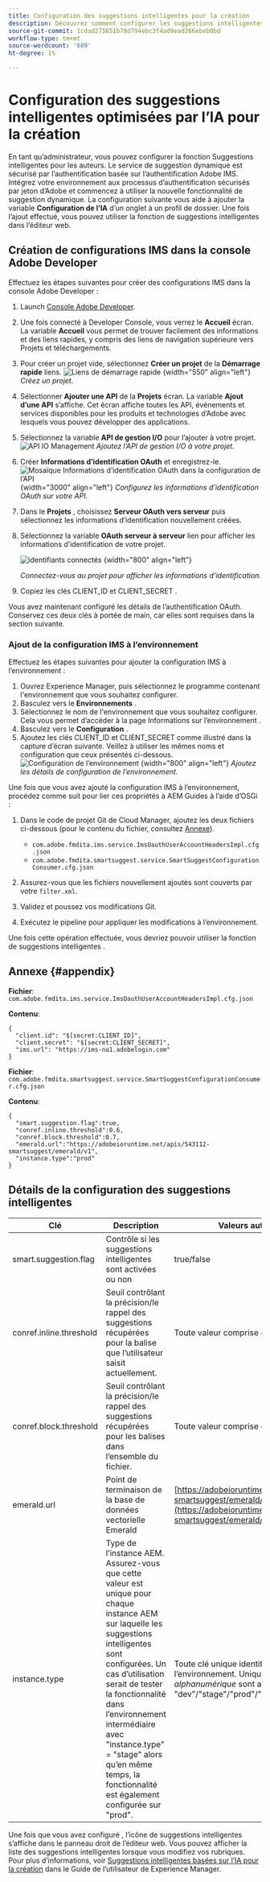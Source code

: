 ```yaml
---
title: Configuration des suggestions intelligentes pour la création
description: Découvrez comment configurer les suggestions intelligentes pour la création
source-git-commit: 1cdad275651b78d794ebc3f4ad9ead266ebeb0bd
workflow-type: tm+mt
source-wordcount: '689'
ht-degree: 1%

---
```


# Configuration des suggestions intelligentes optimisées par l’IA pour la création

En tant qu’administrateur, vous pouvez configurer la fonction Suggestions intelligentes pour les auteurs. Le service de suggestion dynamique est sécurisé par l’authentification basée sur l’authentification Adobe IMS. Intégrez votre environnement aux processus d’authentification sécurisés par jeton d’Adobe et commencez à utiliser la nouvelle fonctionnalité de suggestion dynamique. La configuration suivante vous aide à ajouter la variable **Configuration de l’IA** d’un onglet à un profil de dossier. Une fois l’ajout effectué, vous pouvez utiliser la fonction de suggestions intelligentes dans l’éditeur web.

## Création de configurations IMS dans la console Adobe Developer

Effectuez les étapes suivantes pour créer des configurations IMS dans la console Adobe Developer :
1. Launch [Console Adobe Developer](https://developer.adobe.com/console).
1. Une fois connecté à Developer Console, vous verrez le **Accueil** écran. La variable **Accueil** vous permet de trouver facilement des informations et des liens rapides, y compris des liens de navigation supérieure vers Projets et téléchargements.
1. Pour créer un projet vide, sélectionnez  **Créer un projet** de la  **Démarrage rapide** liens.
   ![Liens de démarrage rapide](assets/conf-ss-quick-start.png) {width="550" align="left"}
   *Créez un projet.*

1. Sélectionner  **Ajouter une API**  de la  **Projets** écran.  La variable **Ajout d’une API** s’affiche. Cet écran affiche toutes les API, événements et services disponibles pour les produits et technologies d’Adobe avec lesquels vous pouvez développer des applications.

1. Sélectionnez la variable **API de gestion I/O** pour l’ajouter à votre projet.
   ![API IO Management](assets/confi-ss-io-management.png)
   *Ajoutez l’API de gestion I/O à votre projet.*

1. Créer **Informations d’identification OAuth** et enregistrez-le.
   ![Mosaïque Informations d’identification OAuth dans la configuration de l’API](assets/conf-ss-OAuth-credential.png) {width="3000" align="left"}
   *Configurez les informations d’identification OAuth sur votre API.*

1. Dans le  **Projets** , choisissez **Serveur OAuth vers serveur** puis sélectionnez les informations d’identification nouvellement créées.

1. Sélectionnez la variable **OAuth serveur à serveur** lien pour afficher les informations d’identification de votre projet.

   ![identifiants connectés](assets/conf-ss-connected-credentials.png) {width="800" align="left"}

   *Connectez-vous au projet pour afficher les informations d’identification.*
1. Copiez les clés CLIENT_ID et CLIENT_SECRET .

Vous avez maintenant configuré les détails de l’authentification OAuth. Conservez ces deux clés à portée de main, car elles sont requises dans la section suivante.

### Ajout de la configuration IMS à l’environnement

Effectuez les étapes suivantes pour ajouter la configuration IMS à l’environnement :

1. Ouvrez Experience Manager, puis sélectionnez le programme contenant l&#39;environnement que vous souhaitez configurer.
1. Basculez vers le **Environnements** .
1. Sélectionnez le nom de l&#39;environnement que vous souhaitez configurer. Cela vous permet d’accéder à la page Informations sur l’environnement .
1. Basculez vers le **Configuration** .
1. Ajoutez les clés CLIENT_ID et CLIENT_SECRET comme illustré dans la capture d’écran suivante. Veillez à utiliser les mêmes noms et configuration que ceux présentés ci-dessous.
   ![Configuration de l’environnement](assets/conf-ss-environment.png) {width="800" align="left"}
   *Ajoutez les détails de configuration de l’environnement.*




Une fois que vous avez ajouté la configuration IMS à l’environnement, procédez comme suit pour lier ces propriétés à AEM Guides à l’aide d’OSGi :

1. Dans le code de projet Git de Cloud Manager, ajoutez les deux fichiers ci-dessous (pour le contenu du fichier, consultez [Annexe](#appendix)).

   * `com.adobe.fmdita.ims.service.ImsOauthUserAccountHeadersImpl.cfg.json`
   * `com.adobe.fmdita.smartsuggest.service.SmartSuggestConfigurationConsumer.cfg.json`
1. Assurez-vous que les fichiers nouvellement ajoutés sont couverts par votre `filter.xml`.
1. Validez et poussez vos modifications Git.
1. Exécutez le pipeline pour appliquer les modifications à l’environnement.

Une fois cette opération effectuée, vous devriez pouvoir utiliser la fonction de suggestions intelligentes .



## Annexe {#appendix}

**Fichier**:
`com.adobe.fmdita.ims.service.ImsOauthUserAccountHeadersImpl.cfg.json`

**Contenu**:

```
{
  "client.id": "$[secret:CLIENT_ID]",
  "client.secret": "$[secret:CLIENT_SECRET]",
  "ims.url": "https://ims-na1.adobelogin.com"
}
```

**Fichier**: `com.adobe.fmdita.smartsuggest.service.SmartSuggestConfigurationConsumer.cfg.json`

**Contenu**:

```
{
  "smart.suggestion.flag":true,
  "conref.inline.threshold":0.6,
  "conref.block.threshold":0.7,
  "emerald.url":"https://adobeioruntime.net/apis/543112-smartsuggest/emerald/v1",
  "instance.type":"prod"
}
```

## Détails de la configuration des suggestions intelligentes

| Clé | Description | Valeurs autorisées | Valeur par défaut |
|---|---|---|---|
| smart.suggestion.flag | Contrôle si les suggestions intelligentes sont activées ou non | true/false | false |
| conref.inline.threshold | Seuil contrôlant la précision/le rappel des suggestions récupérées pour la balise que l’utilisateur saisit actuellement. | Toute valeur comprise entre -1.0 et 1.0. | 0,6 |
| conref.block.threshold | Seuil contrôlant la précision/le rappel des suggestions récupérées pour les balises dans l’ensemble du fichier. | Toute valeur comprise entre -1.0 et 1.0. | 0,7 |
| emerald.url | Point de terminaison de la base de données vectorielle Emerald | [https://adobeioruntime.net/apis/543112-smartsuggest/emerald/v1](https://adobeioruntime.net/apis/543112-smartsuggest/emerald/v1) | [https://adobeioruntime.net/apis/543112-smartsuggest/emerald/v1](https://adobeioruntime.net/apis/543112-smartsuggest/emerald/v1) |
| instance.type | Type de l’instance AEM. Assurez-vous que cette valeur est unique pour chaque instance AEM sur laquelle les suggestions intelligentes sont configurées. Un cas d’utilisation serait de tester la fonctionnalité dans l’environnement intermédiaire avec &quot;instance.type&quot; = &quot;stage&quot; alors qu’en même temps, la fonctionnalité est également configurée sur &quot;prod&quot;. | Toute clé unique identifiant l’environnement. Uniquement *alphanumérique* sont autorisées. &quot;dev&quot;/&quot;stage&quot;/&quot;prod&quot;/&quot;test1&quot;/&quot;stage2&quot; | &quot;prod&quot; |

Une fois que vous avez configuré , l’icône de suggestions intelligentes s’affiche dans le panneau droit de l’éditeur web. Vous pouvez afficher la liste des suggestions intelligentes lorsque vous modifiez vos rubriques. Pour plus d’informations, voir [Suggestions intelligentes basées sur l’IA pour la création](../user-guide/authoring-ai-based-smart-suggestions.md) dans le Guide de l’utilisateur de Experience Manager.
